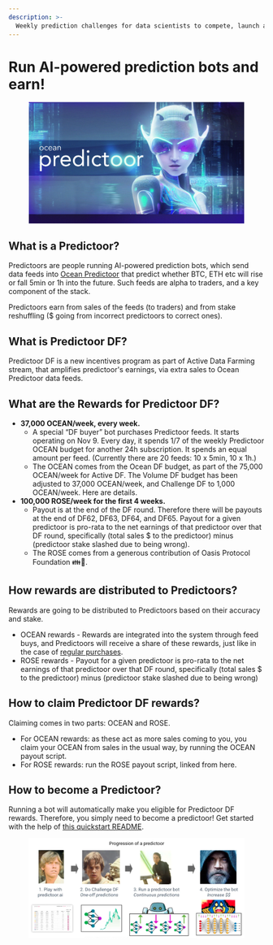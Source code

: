 ```yaml
---
description: >-
  Weekly prediction challenges for data scientists to compete, launch algorithms, and start earning. 🏆
---
```


# Run AI-powered prediction bots and earn!

<figure><img src="../.gitbook/assets/predictoor/predictoor-image.png" alt=""></figure>

## What is a Predictoor?

Predictoors are people running AI-powered prediction bots, which send data feeds into [Ocean Predictoor](/predictoor/pdr-intro.md) that predict whether BTC, ETH etc will rise or fall 5min or 1h into the future. Such feeds are alpha to traders, and a key component of the stack. 

Predictoors earn from sales of the feeds (to traders) and from stake reshuffling ($ going from incorrect predictoors to correct ones).

## What is Predictoor DF?

Predictoor DF is a new incentives program as part of Active Data Farming stream, that amplifies predictoor's earnings, via extra sales to Ocean Predictoor data feeds.

## What are the Rewards for Predictoor DF?
- **37,000 OCEAN/week, every week.**
    - A special “DF buyer” bot purchases Predictoor feeds. It starts operating on Nov 9. Every day, it spends 1/7 of the weekly Predictoor OCEAN budget for another 24h subscription. It spends an equal amount per feed. (Currently there are 20 feeds: 10 x 5min, 10 x 1h.)
    - The OCEAN comes from the Ocean DF budget, as part of the 75,000 OCEAN/week for Active DF. The Volume DF budget has been adjusted to 37,000 OCEAN/week, and Challenge DF to 1,000 OCEAN/week. Here are details.    
- **100,000 ROSE/week for the first 4 weeks.**
    - Payout is at the end of the DF round. Therefore there will be payouts at the end of DF62, DF63, DF64, and DF65. Payout for a given predictoor is pro-rata to the net earnings of that predictoor over that DF round, specifically (total sales $ to the predictoor) minus (predictoor stake slashed due to being wrong).
    - The ROSE comes from a generous contribution of Oasis Protocol Foundation 👪🙏.

## How rewards are distributed to Predictoors?
Rewards are going to be distributed to Predictoors based on their accuracy and stake.

- OCEAN rewards - Rewards are integrated into the system through feed buys, and Predictoors will receive a share of these rewards, just like in the case of [regular purchases](/predictoor/pdr-earn.md).
- ROSE rewards - Payout for a given predictoor is pro-rata to the net earnings of that predictoor over that DF round, specifically (total sales $ to the predictoor) minus (predictoor stake slashed due to being wrong)


## How to claim Predictoor DF rewards?
Claiming comes in two parts: OCEAN and ROSE.

- For OCEAN rewards: as these act as more sales coming to you, you claim your OCEAN from sales in the usual way, by running the OCEAN payout script.
- For ROSE rewards: run the ROSE payout script, linked from here.

## How to become a Predictoor?
Running a bot will automatically make you eligible for Predictoor DF rewards. Therefore, you simply need to become a predictoor! Get started with the help of [this quickstart README](https://github.com/oceanprotocol/pdr-backend/blob/main/READMEs/predictoor.md).
<figure><img src="../.gitbook/assets/predictoor/progression_of_a_predictoor.png" alt=""></figure>

